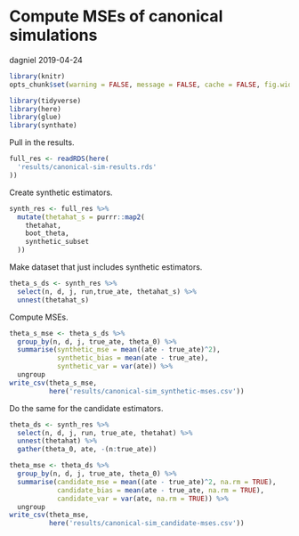 Compute MSEs of canonical simulations
================
dagniel
2019-04-24

``` r
library(knitr)
opts_chunk$set(warning = FALSE, message = FALSE, cache = FALSE, fig.width = 7, fig.height = 7)
```

``` r
library(tidyverse)
library(here)
library(glue)
library(synthate)
```

Pull in the results.

``` r
full_res <- readRDS(here(
  'results/canonical-sim-results.rds'
))
```

Create synthetic estimators.

``` r
synth_res <- full_res %>%
  mutate(thetahat_s = purrr::map2(
    thetahat,
    boot_theta,
    synthetic_subset
  ))
```

Make dataset that just includes synthetic estimators.

``` r
theta_s_ds <- synth_res %>%
  select(n, d, j, run,true_ate, thetahat_s) %>%
  unnest(thetahat_s)
```

Compute MSEs.

``` r
theta_s_mse <- theta_s_ds %>%
  group_by(n, d, j, true_ate, theta_0) %>%
  summarise(synthetic_mse = mean((ate - true_ate)^2),
            synthetic_bias = mean(ate - true_ate),
            synthetic_var = var(ate)) %>%
  ungroup
write_csv(theta_s_mse,
          here('results/canonical-sim_synthetic-mses.csv'))
```

Do the same for the candidate estimators.

``` r
theta_ds <- synth_res %>%
  select(n, d, j, run, true_ate, thetahat) %>%
  unnest(thetahat) %>%
  gather(theta_0, ate, -(n:true_ate))

theta_mse <- theta_ds %>%
  group_by(n, d, j, true_ate, theta_0) %>%
  summarise(candidate_mse = mean((ate - true_ate)^2, na.rm = TRUE),
            candidate_bias = mean(ate - true_ate, na.rm = TRUE),
            candidate_var = var(ate, na.rm = TRUE)) %>%
  ungroup
write_csv(theta_mse,
          here('results/canonical-sim_candidate-mses.csv'))
```
